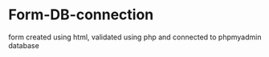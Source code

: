 # Form-DB-connection
form created using html, validated using php and connected to phpmyadmin database 
